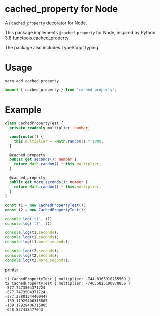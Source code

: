 # cached_property for Node

A `@cached_property` decorator for Node.

This package implements `@cached_property` for Node,
inspired by Python 3.8 [functools.cached_property].

The package also includes TypeScript typing.

[functools.cached_property]: https://docs.python.org/3/library/functools.html#functools.cached_property

# Usage

```shell
yarn add cached_property
```

```ts
import { cached_property } from "cached_property";
```

# Example

```ts
class CachedPropertyTest {
  private readonly multiplier: number;

  constructor() {
    this.multiplier = -Math.random() * 1000;
  }

  @cached_property
  public get seconds(): number {
    return Math.random() * this.multiplier;
  }

  @cached_property
  public get more_seconds(): number {
    return Math.random() * this.multiplier;
  }
}

const t1 = new CachedPropertyTest();
const t2 = new CachedPropertyTest();

console.log('t1', t1)
console.log('t2', t2)

console.log(t1.seconds);
console.log(t1.seconds);
console.log(t1.more_seconds);

console.log(t2.seconds);
console.log(t2.seconds);
console.log(t2.more_seconds);
```

prints:

```
t1 CachedPropertyTest { multiplier: -744.8363910755569 }
t2 CachedPropertyTest { multiplier: -740.5825190870856 }
-577.7473504371724
-577.7473504371724
-377.27881344400447
-139.17929406315005
-139.17929406315005
-648.857438477043
```
